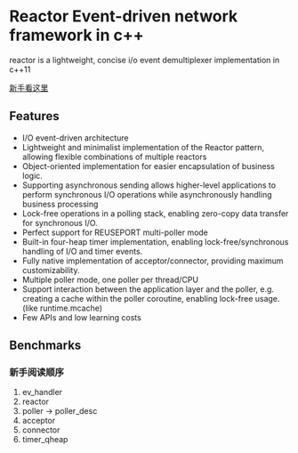 # Reactor Event-driven network framework in c++
reactor is a lightweight, concise i/o event demultiplexer implementation in c++11

[新手看这里](https://zhuanlan.zhihu.com/p/653148135)

## Features

* I/O event-driven architecture
* Lightweight and minimalist implementation of the Reactor pattern, allowing flexible combinations of multiple reactors
* Object-oriented implementation for easier encapsulation of business logic.
* Supporting asynchronous sending allows higher-level applications to perform synchronous I/O operations while asynchronously handling business processing
* Lock-free operations in a polling stack, enabling zero-copy data transfer for synchronous I/O.
* Perfect support for REUSEPORT multi-poller mode
* Built-in four-heap timer implementation, enabling lock-free/synchronous handling of I/O and timer events.
* Fully native implementation of acceptor/connector, providing maximum customizability.
* Multiple poller mode, one poller per thread/CPU
* Support interaction between the application layer and the poller, e.g. creating a cache within the poller coroutine, enabling lock-free usage. (like runtime.mcache)
* Few APIs and low learning costs

## Benchmarks


### 新手阅读顺序
1. ev_handler
2. reactor
3. poller -> poller_desc
4. acceptor
5. connector
6. timer_qheap
